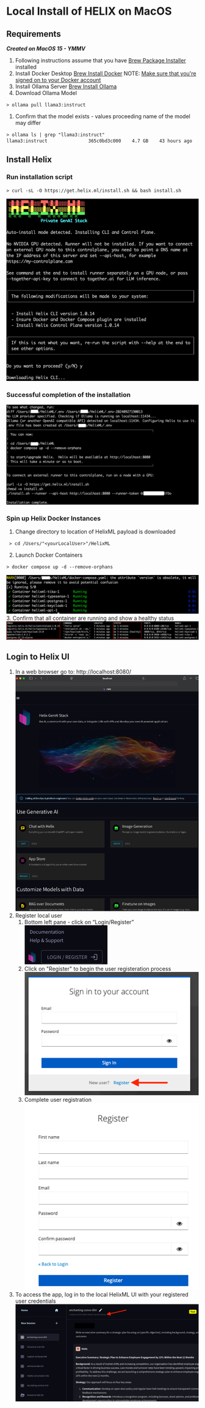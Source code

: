 # Local Install of HELIX on MacOS

## Requirements
**_Created on MacOS 15 - YMMV_**
1. Following instructions assume that you have [Brew Package Installer](https://brew.sh/) installed
2. Install Docker Desktop
    [Brew Install Docker](https://formulae.brew.sh/formula/docker)
NOTE: [Make sure that you're signed on to your Docker account](https://docs.docker.com/desktop/get-started/)
1. Install Ollama Server
    [Brew Install Ollama](https://formulae.brew.sh/formula/ollama)
2. Download Ollama Model
```shell
> ollama pull llama3:instruct
```
1. Confirm that the model exists - values proceeding name of the model may differ
```shell
> ollama ls | grep "llama3:instruct"
llama3:instruct               365c0bd3c000    4.7 GB    43 hours ago
```

## Install Helix
### Run installation script
```shell
> curl -sL -O https://get.helix.ml/install.sh && bash install.sh
```
![Install Helix Screenshot](install_helix_screenshot.png)
### Successful completion of the installation
![Successful Helix Installation Screenshot](successful_helix_installation_screenshot.png)
### Spin up Helix Docker Instances
1. Change directory to location of HelixML payload is downloaded
```shell
 > cd /Users/"<yourLocalUser>"/HelixML
```
2. Launch Docker Containers
```shell
> docker compose up -d --remove-orphans
```
![launching_helix_docker_containers_screenshot](launching_helix_docker_containers_screenshot.png)
3. Confirm that all container are running and show a healthy status
![helix_containers_healthy_screenshot](helix_containers_healthy_screenshot.png)

## Login to Helix UI
1. In a web browser go to: http://localhost:8080/
![helix_login_page_screenshot](helix_login_page_screenshot.png)
2. Register local user
   1. Bottom left pane - click on “Login/Register”
![helix_login_register_link_screenshot](helix_login_register_link_screenshot.png)
   2. Click on "Register" to begin the user registeration process
![user_registeration_link_screenshot](user_registeration_link_screenshot.png)
   3. Complete user registration
![complete_user_registeration_screenshot](complete_user_registeration_screenshot.png)
2. To access the app, log in to the local HelixML UI with your registered user credentials
![try_out_helix_ui_screenshot](try_out_helix_ui_screenshot.png)